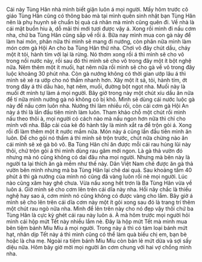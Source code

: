 Cái này Tùng Hân nhà mình biết giận luôn á mọi người. Mấy hôm trước cô giáo Tùng Hân cũng có thông báo mà tại mình quên sinh nhật bạn Tùng Hân nên là phụ huynh sẽ chuẩn bị quà cá nhân mà mình cũng quên đi. Về nhà là cái mặt buồn hiu à, dỗ mãi thì mới tươi được vậy á. Xong rồi mình đi nấu cơm nha, chứ ba Tùng Hân cũng sắp về rồi á. Bữa nay mình mua con gà này để làm hai món, phân nữa thì mình sẽ mang đi nướng, còn phân nữa mình làm món cơm gà Hội An cho ba Tùng Hân thử nha. Chơi vô đây chút dầu, cháy một ít tỏi, hành tím với lại là rừng. Nó thơm xong rồi á thì mình sẽ cho vô trong nồi nước này, rồi sau đó thì mình sẽ cho vô trong đây một ít bột nghệ nữa. Nêm thêm một ít muối, hạt nêm nữa rồi mình sẽ cho gà về vô trong đây luộc khoảng 30 phút nha. Còn gà nướng không có thời gian ướp lâu á thì mình sẽ xẻ ra ướp cho nó thấm nhanh hơn. Xây một ít sả, tỏi, hành tím, ớt trong đây á thì dầu hào, hạt nêm, muối, đường bột ngọt nha. Muối này là muối ớt mình tự làm á mọi người. Bây giờ trong này một chút xíu dầu ăn nữa để tí nữa mình nướng gà nó không có bị khô. Mình sẽ dùng cái nước luộc gà này để nấu cơm luôn nha. Nướng thì làm nhiều rồi, còn cái cơm gà Hội An này á thì là lần đầu tiên mình làm luôn. Tham khảo chỗ một chút rồi mình nấu theo thôi à, mọi người có cách nào mà nấu ngon hơn nữa thì chỉ cho mình với nha. Bắp cải của kẻ đó hành tây là mình xắt ra để trộn gỏi á. Xong rồi đi làm thêm một ít nước mắm nữa. Món này á cũng lần đầu tiên mình ăn luôn. Để cho gỏi nó thấm á thì mình sẽ trộn trước, chút nữa chừng nào ăn cái mình sẽ xé gà bỏ vô. Ba Tùng Hân chỉ ăn được mỗi cái rau húng lũi này thôi, chứ trộn gỏi á thì mình dùng rau găm mới ngon. Là gà thả vườn đó nhưng mà nó cũng không có dai đâu nha mọi người. Nhưng mà bên này là người ta lại thích ăn gà mềm như thế này. Dân Việt Nam chê được ăn gà thả vườn bên mình nhưng mà ba Tùng Hân lại chê dai quá. Sau khoảng tầm 40 phút á thì gà nướng của mình nó cũng đã vàng luôn rồi nè mọi người. Lúc nào cũng xăm hay ghê chưa. Vừa nấu xong hết trơn là Ba Tùng Hân vừa về luôn á. Giờ mình sẽ cho cơm lên trên cái dĩa này nha. Hồi nãy chắc là thiếu nghệ hay sao á, cơm mình nó cũng không có được vàng cho lắm. Bây giờ á mình sẽ cho lên trên cái dĩa cơm này một ít gỏi xong sau đó là trang trí thêm một chút rau ngò nữa nha. Mình để lên trên này cho nó đẹp vậy thôi chứ ba Tùng Hân là cực kỳ ghét cái rau này luôn á. À mà hôm trước mọi người hỏi mình cái hộp mứt Tết này nhiều lắm nè. Đây là hộp mứt Tết mà mình mua bên tiệm bánh Miu Miu á mọi người. Trong này á thì có tám loại bánh mứt hạt, nhân dịp Tết này á thì mình cũng có thể làm quà biếu chị em, bạn bè hoặc là cha mẹ. Ngoài ra tiệm bánh Miu Miu còn bán lẻ mứt dừa và sợi sấy diệu nữa. Hôm bây giờ mời mọi người ăn cơm chung với hai vợ chồng mình nha.